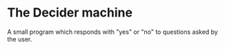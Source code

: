 # The Decider machine

A small program which responds with "yes" or "no" to questions asked by the user.
